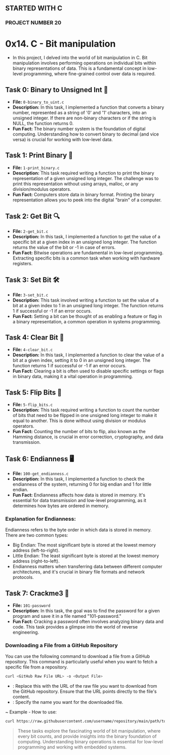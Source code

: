 ## STARTED WITH C
### PROJECT NUMBER 20

# 0x14. C - Bit manipulation

* In this project, I delved into the world of bit manipulation in C. Bit manipulation involves performing operations on individual bits within binary representations of data. This is a fundamental concept in low-level programming, where fine-grained control over data is required.

## Task 0: Binary to Unsigned Int 🧮
- **File:** `0-binary_to_uint.c`
- **Description:** In this task, I implemented a function that converts a binary number, represented as a string of '0' and '1' characters, into an unsigned integer. If there are non-binary characters or if the string is NULL, the function returns 0.
- **Fun Fact:** The binary number system is the foundation of digital computing. Understanding how to convert binary to decimal (and vice versa) is crucial for working with low-level data.

## Task 1: Print Binary 📇
- **File:** `1-print_binary.c`
- **Description:** This task required writing a function to print the binary representation of a given unsigned long integer. The challenge was to print this representation without using arrays, malloc, or any division/modulus operators.
- **Fun Fact:** Computers store data in binary format. Printing the binary representation allows you to peek into the digital "brain" of a computer.

## Task 2: Get Bit 🔍
- **File:** `2-get_bit.c`
- **Description:** In this task, I implemented a function to get the value of a specific bit at a given index in an unsigned long integer. The function returns the value of the bit or -1 in case of errors.
- **Fun Fact:** Bitwise operations are fundamental in low-level programming. Extracting specific bits is a common task when working with hardware registers.

## Task 3: Set Bit 🛠️
- **File:** `3-set_bit.c`
- **Description:** This task involved writing a function to set the value of a bit at a given index to 1 in an unsigned long integer. The function returns 1 if successful or -1 if an error occurs.
- **Fun Fact:** Setting a bit can be thought of as enabling a feature or flag in a binary representation, a common operation in systems programming.

## Task 4: Clear Bit 🧹
- **File:** `4-clear_bit.c`
- **Description:** In this task, I implemented a function to clear the value of a bit at a given index, setting it to 0 in an unsigned long integer. The function returns 1 if successful or -1 if an error occurs.
- **Fun Fact:** Clearing a bit is often used to disable specific settings or flags in binary data, making it a vital operation in programming.

## Task 5: Flip Bits 🔁
- **File:** `5-flip_bits.c`
- **Description:** This task required writing a function to count the number of bits that need to be flipped in one unsigned long integer to make it equal to another. This is done without using division or modulus operators.
- **Fun Fact:** Counting the number of bits to flip, also known as the Hamming distance, is crucial in error correction, cryptography, and data transmission.

## Task 6: Endianness 🖥️
- **File:** `100-get_endianness.c`
- **Description:** In this task, I implemented a function to check the endianness of the system, returning 0 for big endian and 1 for little endian.
- **Fun Fact:** Endianness affects how data is stored in memory. It's essential for data transmission and low-level programming, as it determines how bytes are ordered in memory.

### Explanation for Endianness:
Endianness refers to the byte order in which data is stored in memory. There are two common types:
* Big Endian: The most significant byte is stored at the lowest memory address (left-to-right).
* Little Endian: The least significant byte is stored at the lowest memory address (right-to-left).
* Endianness matters when transferring data between different computer architectures, and it's crucial in binary file formats and network protocols.

## Task 7: Crackme3 🔐
- **File:** `101-password`
- **Description:** In this task, the goal was to find the password for a given program and save it in a file named "101-password."
- **Fun Fact:** Cracking a password often involves analyzing binary data and code. This task provides a glimpse into the world of reverse engineering.

### Downloading a File from a GitHub Repository

You can use the following command to download a file from a GitHub repository. This command is particularly useful when you want to fetch a specific file from a repository.

```bash
curl <GitHub Raw File URL> -o <Output File>
```

* <GitHub Raw File URL>: Replace this with the URL of the raw file you want to download from the GitHub repository. Ensure that the URL points directly to the file's content.
* <Output File>: Specify the name you want for the downloaded file.

~ Example - How to use:

```bash
curl https://raw.githubusercontent.com/username/repository/main/path/to/file.txt -o downloaded_file.txt
```

> These tasks explore the fascinating world of bit manipulation, where every bit counts, and provide insights into the binary foundation of computing. Understanding binary operations is essential for low-level programming and working with embedded systems.

